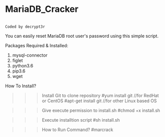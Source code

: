 # MariaDB_Cracker
                                                                                             Coded by decrypt3r

You can easily reset MariaDB root user's password using this simple script.

Packages Required & Installed:
1) mysql-connector
2) figlet
3) python3.6
4) pip3.6
5) wget

How To Install?
>>> Install Git to clone repository
      #yum install git       //for RedHat or CentOS
      #apt-get install git   //for other Linux based OS
      
>>> Give execute permission to install.sh
      #chmod +x install.sh
      
>>> Execute installtion script
      #sh install.sh
      
>>> How to Run Command?
      #marcrack
